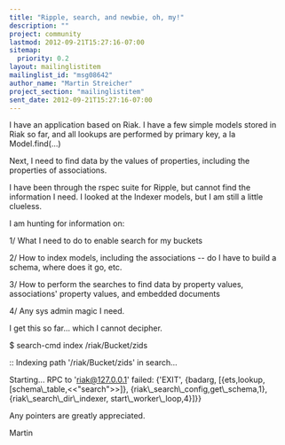 ```yaml
---
title: "Ripple, search, and newbie, oh, my!"
description: ""
project: community
lastmod: 2012-09-21T15:27:16-07:00
sitemap:
  priority: 0.2
layout: mailinglistitem
mailinglist_id: "msg08642"
author_name: "Martin Streicher"
project_section: "mailinglistitem"
sent_date: 2012-09-21T15:27:16-07:00
---
```


I have an application based on Riak. I have a few simple models stored in Riak 
so far, and all lookups are performed by primary key, a la Model.find(...)

Next, I need to find data by the values of properties, including the properties 
of associations. 

I have been through the rspec suite for Ripple, but cannot find the information 
I need. I looked at the Indexer models, but I am still a little clueless. 

I am hunting for information on:

1/ What I need to do to enable search for my buckets

2/ How to index models, including the associations -- do I have to build a 
schema, where does it go, etc.

3/ How to perform the searches to find data by property values, associations' 
property values, and embedded documents

4/ Any sys admin magic I need. 


I get this so far... which I cannot decipher. 

$ search-cmd index /riak/Bucket/zids

 :: Indexing path '/riak/Bucket/zids' in search...

Starting...
RPC to 'riak@127.0.0.1' failed: {'EXIT',
 {badarg,
 [{ets,lookup,[schema\\_table,&lt;&lt;"search"&gt;&gt;]},
 {riak\\_search\\_config,get\\_schema,1},
 {riak\\_search\\_dir\\_indexer,
 start\\_worker\\_loop,4}]}}


Any pointers are greatly appreciated. 

Martin
